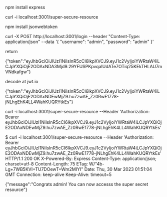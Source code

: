 npm install express

curl -i localhost:3001/super-secure-resource

npm install jsonwebtoken

curl -X POST http://localhost:3001/login --header "Content-Type: application/json" --data '{ "username": "admin", "password": "admin" }'

return 

{"token":"eyJhbGciOiJIUzI1NiIsInR5cCI6IkpXVCJ9.eyJ1c2VyIjoiYWRtaW4iLCJpYXQiOjE2ODAxNDA3Mjd9.29YFUSPKpvqaIUdATe7OTiq25KEkTHLAU7mVNdkafgw"}


decode at jwt.io

{"token":"eyJhbGciOiJIUzI1NiIsInR5cCI6IkpXVCJ9.eyJ1c2VyIjoiYWRtaW4iLCJpYXQiOjE2ODAxNDEwMjZ9.hu7zwAE_Zz0RwE1778-jNLhgEhK4LL4WahKUQRYtkEs"}


curl -i localhost:3001/super-secure-resource --Header 'Authorization: Bearer eyJhbGciOiJIUzI1NiIsInR5cCI6IkpXVCJ9.eyJ1c2VyIjoiYWRtaW4iLCJpYXQiOjE2ODAxNDEwMjZ9.hu7zwAE_Zz0RwE1778-jNLhgEhK4LL4WahKUQRYtkEs'


$ curl -i localhost:3001/super-secure-resource --Header 'Authorization: Bearer eyJhbGciOiJIUzI1NiIsInR5cCI6IkpXVCJ9.eyJ1c2VyIjoiYWRtaW4iLCJpYXQiOjE2ODAxNDEwMjZ9.hu7zwAE_Zz0RwE1778-jNLhgEhK4LL4WahKUQRYtkEs'
HTTP/1.1 200 OK
X-Powered-By: Express
Content-Type: application/json; charset=utf-8
Content-Length: 75
ETag: W/"4b-Lg+7WB5KVI+TU7DOewT+Wm2MIYI"
Date: Thu, 30 Mar 2023 01:51:04 GMT
Connection: keep-alive
Keep-Alive: timeout=5

{"message":"Congrats admin! You can now accesss the super secret resource"}


